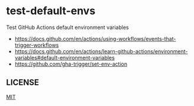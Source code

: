 # test-default-envs

Test GitHub Actions default environment variables

- https://docs.github.com/en/actions/using-workflows/events-that-trigger-workflows
- https://docs.github.com/en/actions/learn-github-actions/environment-variables#default-environment-variables
- https://github.com/gha-trigger/set-env-action

## LICENSE

[MIT](LICENSE)
